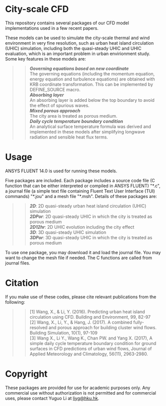 City-scale CFD
===
This repository contains several packages of our CFD model implementations used in a few recent papers.

These models can be used to simulate the city-scale thermal and wind environment in very fine resolution, such as urban heat island circulation (UHIC) simulation, including both the quasi-steady UHIC and UHIC evaluation, which is an important problem in urban envirionment study. Some key features in these models are:
>>***Governing equations based on new coordinate***<br>
The governing equations (including the momentum equation, energy equation and turbulence equations) are obtained with KRB coordinate transformation. This can be implemented by DEFINE_SOURCE macro.<br>
>>***Absorbing layer***<br>
An absorbing layer is added below the top boundary to avoid the effect of spurious waves.<br>
>>***Mixed porous approach***<br>
The city area is treated as porous medium.<br>
>>***Daily cycle temperature boundary condition***<br>
An analytical surface temperature formula was derived and implemented in these models after simplifying longwave radiation and sensible heat flux terms.

Usage
===
ANSYS FLUENT 14.0 is used for running these models.

Five packages are included. Each package includes a source code file (C function that can be either interpreted or compiled in ANSYS FLUENT) "\*.c", a journal file (a simple text file containing Fluent Text User Interface (TUI) commands) "\*.jou" and a mesh file "\*.msh". Details of these packages are:<br>
>>***2D***:     2D quasi-steady urban heat island circulation (UHIC) simulation<br>
>>***2DPor***:  2D quasi-steady UHIC in which the city is treated as porous medium<br>
>>***2D12hr***: 2D UHIC evolution including the city effect<br>
>>***3D***:     3D quasi-steady UHIC simulation<br>
>>***3DPor***:  3D quasi-steady UHIC in which the city is treated as porous medium

To use one package, you may download it and load the journal file. You may want to change the mesh file if needed. The C functions are called from journal files.  

Citation
===
If you make use of these codes, please cite relevant publications from the following:

  >>[1] Wang, X., & Li, Y. (2016). Predicting urban heat island circulation using CFD. Building and Environment, 99, 82-97<br>
  >>[2] Wang, X., Li, Y., & Hang, J. (2017). A combined fully-resolved and porous approach for building cluster wind flows. Building Simulation, 10(1), 97-109<br>
  >>[3] Wang X., Li Y., Wang K., Chan PW. and Yang X. (2017), A simple daily cycle temperature boundary condition for ground surfaces in CFD predictions of urban wind flows, Journal of Applied Meteorology and Climatology, 56(11), 2963-2980.

Copyright
===
These packages are provided for use for academic purposes only. Any commercial use without authorization is not permitted and for commercial uses, please contact Yuguo Li at liyg@hku.hk.

